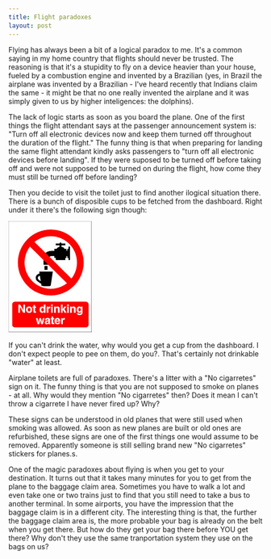 ```yaml
---
title: Flight paradoxes
layout: post
---
```

Flying has always been a bit of a logical paradox to me. It's a common 
saying in my home country that flights should never be trusted. The 
reasoning is that it's a stupidity to fly on a device heavier than 
your house, fueled by a combustion engine and invented by a Brazilian 
(yes, in Brazil the airplane was invented by a Brazilian - I've heard 
recently that Indians claim the same - it might be that no one really
invented the airplane and it was simply given to us by higher 
inteligences: the dolphins).

The lack of logic starts as soon as you board the plane. One of the 
first things the flight attendant says at the passenger announcement 
system is: "Turn off all electronic devices now and keep them 
turned off throughout the duration of the flight." The funny thing is 
that when preparing for landing the same flight attendant kindly asks 
passengers to "turn off all electronic devices before landing". If they 
were suposed to be turned off 
before taking off and were not supposed to be turned on during the 
flight, how come they must still be turned off before landing?

Then you decide to visit the toilet just to find another ilogical 
situation there. There is a bunch of disposible cups to be 
fetched from the dashboard. Right under it there's the following sign 
though:


![Don't drink](/images/dont_drink.gif)

If you can't drink the water, why would you get a cup from the 
dashboard. I don't expect people to pee on them, do you?. That's 
certainly not drinkable "water" at least.

Airplane toilets are full of paradoxes. There's a litter with a "No 
cigarretes" sign on it. The funny thing is that you are not supposed to 
smoke on planes - at all. Why would they mention "No cigarretes" then? 
Does it mean I can't throw a cigarrete I have never fired up? Why? 

These signs can be understood in old planes that were still used when smoking 
was allowed. As soon as new planes are built or old ones are 
refurbished, these signs are one of the first things one would 
assume to be removed. Apparently someone is still selling brand new "No 
cigarretes" stickers for planes.s.

One of the magic paradoxes about flying is when you get to your 
destination. It turns out that it takes many minutes for you to get from 
the plane to the baggage claim area. Sometimes you have to walk a lot 
and even take one or two trains just to find that you still need to 
take a bus to another terminal. In some airports, you 
have the impression that the baggage claim is in a different city. The 
interesting thing is that, the further the baggage claim area is, the 
more probable your bag is already on the belt when you get there. But 
how do they get your bag there before YOU get there? Why don't they use 
the same tranportation system they use on the bags on us?
